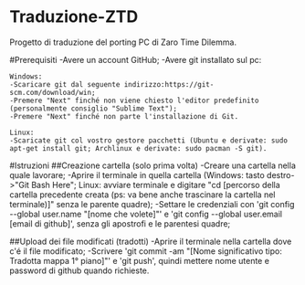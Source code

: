# Traduzione-ZTD
Progetto di traduzione del porting PC di Zaro Time Dilemma.

#Prerequisiti
-Avere un account GitHub;
-Avere git installato sul pc:

    Windows: 
    -Scaricare git dal seguente indirizzo:https://git-scm.com/download/win;
    -Premere "Next" finché non viene chiesto l'editor predefinito (personalmente consiglio "Sublime Text");
    -Premere "Next" finché non parte l'installazione di Git.
    
    Linux:
    -Scaricate git col vostro gestore pacchetti (Ubuntu e derivate: sudo apt-get install git; Archlinux e derivate: sudo pacman -S git).
    
#Istruzioni
##Creazione cartella (solo prima volta)
-Creare una cartella nella quale lavorare;
-Aprire il terminale in quella cartella (Windows: tasto destro->"Git Bash Here"; Linux: avviare terminale e digitare "cd [percorso della cartella precedente creata (ps: va bene anche trascinare la cartella nel terminale)]" senza le parente quadre);
-Settare le credenziali con 'git config --global user.name "[nome che volete]"' e 'git config --global user.email [email di github]', senza gli apostrofi e le parentesi quadre;

##Upload dei file modificati (tradotti)
-Aprire il terminale nella cartella dove c'é il file modificato;
-Scrivere 'git commit -am "[Nome significativo tipo: Tradotta mappa 1° piano]"' e 'git push', quindi mettere nome utente e password di github quando richieste.
